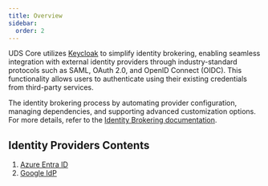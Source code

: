```yaml
---
title: Overview
sidebar:
  order: 2
---
```



UDS Core utilizes [Keycloak](https://www.keycloak.org/) to simplify identity brokering, enabling seamless integration
with external identity providers through industry-standard protocols such as SAML, OAuth 2.0, and OpenID Connect (OIDC).
This functionality allows users to authenticate using their existing credentials from third-party services.

The identity brokering process by automating provider configuration, managing
dependencies, and supporting advanced customization options. For more details, refer to
the [Identity Brokering documentation](https://www.keycloak.org/docs/latest/server_admin/index.html#_identity_broker).

## Identity Providers Contents

1. [Azure Entra ID](/reference/configuration/single-sign-on/identity-providers/azure-idp/)
2. [Google IdP](/reference/configuration/single-sign-on/identity-providers/google-idp/)